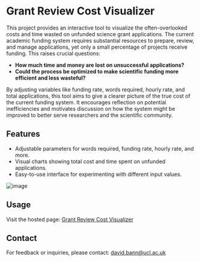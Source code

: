 # Grant Review Cost Visualizer
This project provides an interactive tool to visualize the often-overlooked costs and time wasted on unfunded science grant applications. The current academic funding system requires substantial resources to prepare, review, and manage applications, yet only a small percentage of projects receive funding. This raises crucial questions:

- **How much time and money are lost on unsuccessful applications?**
- **Could the process be optimized to make scientific funding more efficient and less wasteful?**

By adjusting variables like funding rate, words required, hourly rate, and total applications, this tool aims to give a clearer picture of the true cost of the current funding system. It encourages reflection on potential inefficiencies and motivates discussion on how the system might be improved to better serve researchers and the scientific community.

## Features
- Adjustable parameters for words required, funding rate, hourly rate, and more.
- Visual charts showing total cost and time spent on unfunded applications.
- Easy-to-use interface for experimenting with different input values.

![image](https://github.com/user-attachments/assets/b85e8950-3f4e-4e5f-8b0c-648c08317b92)

## Usage
Visit the hosted page: [Grant Review Cost Visualizer]([https://your-username.github.io/grantreview/](https://dbann.github.io/grantreview/))

## Contact
For feedback or inquiries, please contact: david.bann@ucl.ac.uk
